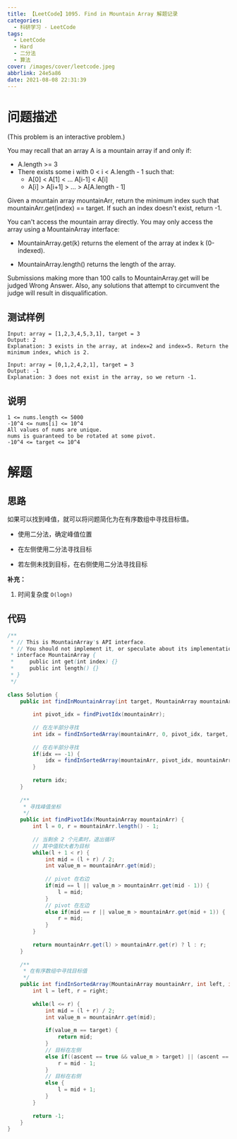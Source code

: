 ```yaml
---
title: 【LeetCode】1095. Find in Mountain Array 解题记录
categories:
  - 科研学习 - LeetCode
tags:
  - LeetCode
  - Hard
  - 二分法
  - 算法
cover: /images/cover/leetcode.jpeg
abbrlink: 24e5a86
date: 2021-08-08 22:31:39
---
```


# 问题描述

(This problem is an interactive problem.)

You may recall that an array A is a mountain array if and only if:

- A.length >= 3
- There exists some i with 0 < i < A.length - 1 such that:
    - A[0] < A[1] < ... A[i-1] < A[i]
    - A[i] > A[i+1] > ... > A[A.length - 1]

Given a mountain array mountainArr, return the minimum index such that mountainArr.get(index) == target.  If such an index doesn't exist, return -1.

You can't access the mountain array directly.  You may only access the array using a MountainArray interface:

- MountainArray.get(k) returns the element of the array at index k (0-indexed).

- MountainArray.length() returns the length of the array.

Submissions making more than 100 calls to MountainArray.get will be judged Wrong Answer.  Also, any solutions that attempt to circumvent the judge will result in disqualification.

## 测试样例

```
Input: array = [1,2,3,4,5,3,1], target = 3
Output: 2
Explanation: 3 exists in the array, at index=2 and index=5. Return the minimum index, which is 2.
```

```
Input: array = [0,1,2,4,2,1], target = 3
Output: -1
Explanation: 3 does not exist in the array, so we return -1.
```

## 说明

```
1 <= nums.length <= 5000
-10^4 <= nums[i] <= 10^4
All values of nums are unique.
nums is guaranteed to be rotated at some pivot.
-10^4 <= target <= 10^4
```

# 解题

## 思路

如果可以找到峰值，就可以将问题简化为在有序数组中寻找目标值。

- 使用二分法，确定峰值位置

- 在左侧使用二分法寻找目标

- 若左侧未找到目标，在右侧使用二分法寻找目标

**补充：**

1. 时间复杂度 `O(logn)`

## 代码

```java
/**
 * // This is MountainArray's API interface.
 * // You should not implement it, or speculate about its implementation
 * interface MountainArray {
 *     public int get(int index) {}
 *     public int length() {}
 * }
 */
 
class Solution {
    public int findInMountainArray(int target, MountainArray mountainArr) {
        
        int pivot_idx = findPivotIdx(mountainArr);
        
        // 在左半部分寻找
        int idx = findInSortedArray(mountainArr, 0, pivot_idx, target, true);
        
        // 在右半部分寻找
        if(idx == -1) {
            idx = findInSortedArray(mountainArr, pivot_idx, mountainArr.length() - 1, target, false);
        }
        
        return idx;
    }
    
    /**
     * 寻找峰值坐标
     */
    public int findPivotIdx(MountainArray mountainArr) {
        int l = 0, r = mountainArr.length() - 1;
        
        // 当剩余 2 个元素时，退出循环
        // 其中值较大者为目标
        while(l + 1 < r) {
            int mid = (l + r) / 2;
            int value_m = mountainArr.get(mid);
            
            // pivot 在右边
            if(mid == l || value_m > mountainArr.get(mid - 1)) {
                l = mid;
            }
            // pivot 在左边
            else if(mid == r || value_m > mountainArr.get(mid + 1)) {
                r = mid;
            }
        }
        
        return mountainArr.get(l) > mountainArr.get(r) ? l : r;
    }
    
    /**
     * 在有序数组中寻找目标值
     */
    public int findInSortedArray(MountainArray mountainArr, int left, int right, int target, boolean ascent) {
        int l = left, r = right;
        
        while(l <= r) {
            int mid = (l + r) / 2;
            int value_m = mountainArr.get(mid);
            
            if(value_m == target) {
                return mid;
            }
            // 目标在左侧
            else if((ascent == true && value_m > target) || (ascent == false && value_m < target)) {
                r = mid - 1;
            }
            // 目标在右侧
            else {
                l = mid + 1;
            }
        }
        
        return -1;
    }
}
```


